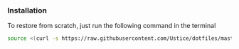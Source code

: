 ### Installation

To restore from scratch, just run the following command in the terminal

```bash
source <(curl -s https://raw.githubusercontent.com/Ustice/dotfiles/master/bootstrap.sh)
```
